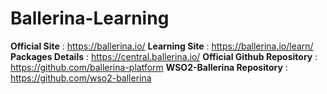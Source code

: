 # Ballerina-Learning

**Official Site** : https://ballerina.io/
**Learning Site** : https://ballerina.io/learn/
**Packages Details** : https://central.ballerina.io/
**Official Github Repository** : https://github.com/ballerina-platform
**WSO2-Ballerina Repository** : https://github.com/wso2-ballerina
